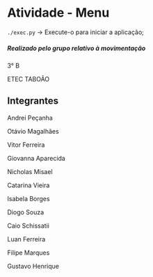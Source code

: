 # Atividade - Menu

`./exec.py` -> Execute-o para iniciar a aplicação;


##### Realizado pelo grupo relativo à movimentação

3° B

ETEC TABOÃO

## Integrantes

Andrei Peçanha
 
Otávio Magalhães
  
Vitor Ferreira
 
Giovanna Aparecida
 
Nicholas Misael
 
Catarina Vieira 

Isabela Borges
 
Diogo Souza

Caio Schissatii

Luan Ferreira
 
Filipe Marques

Gustavo Henrique